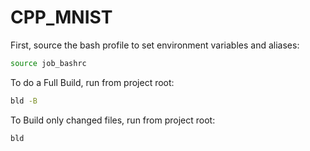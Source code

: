 # CPP_MNIST

First, source the bash profile to set environment variables and aliases:

```bash
source job_bashrc
```

To do a Full Build, run from project root:

```bash
bld -B
```

To Build only changed files, run from project root:

```bash
bld
```